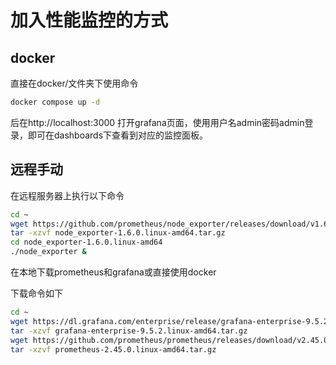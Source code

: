 # 加入性能监控的方式

## docker

直接在docker/文件夹下使用命令

```bash
docker compose up -d
```

后在http://localhost:3000 打开grafana页面，使用用户名admin密码admin登录，即可在dashboards下查看到对应的监控面板。

## 远程手动

在远程服务器上执行以下命令

```bash
cd ~
wget https://github.com/prometheus/node_exporter/releases/download/v1.6.0/node_exporter-1.6.0.linux-amd64.tar.gz
tar -xzvf node_exporter-1.6.0.linux-amd64.tar.gz
cd node_exporter-1.6.0.linux-amd64
./node_exporter &
```

在本地下载prometheus和grafana或直接使用docker

下载命令如下

```bash
cd ~
wget https://dl.grafana.com/enterprise/release/grafana-enterprise-9.5.2.linux-amd64.tar.gz
tar -xzvf grafana-enterprise-9.5.2.linux-amd64.tar.gz
wget https://github.com/prometheus/prometheus/releases/download/v2.45.0/prometheus-2.45.0.linux-amd64.tar.gz
tar -xzvf prometheus-2.45.0.linux-amd64.tar.gz
```

